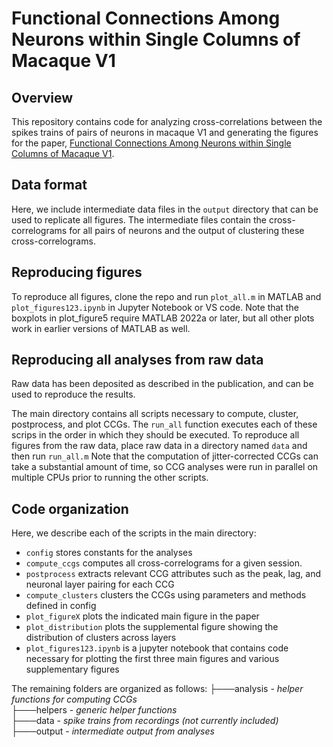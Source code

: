 # Functional Connections Among Neurons within Single Columns of Macaque V1
## Overview
This repository contains code for analyzing cross-correlations between the spikes trains of pairs of neurons in macaque V1 and generating the figures for the paper, [Functional Connections Among Neurons within Single Columns of Macaque V1](https://www.biorxiv.org/content/10.1101/2022.02.18.481095v1).

## Data format 
Here, we include intermediate data files in the `output` directory that can be used to replicate all figures. The intermediate files contain the cross-correlograms for all pairs of neurons and the output of clustering these cross-correlograms. 

## Reproducing figures
To reproduce all figures, clone the repo and run `plot_all.m` in MATLAB and `plot_figures123.ipynb` in Jupyter Notebook or VS code. Note that the boxplots in plot_figure5 require MATLAB 2022a or later, but all other plots work in earlier versions of MATLAB as well. 

## Reproducing all analyses from raw data
Raw data has been deposited as described in the publication, and can be used to reproduce the results.

The main directory contains all scripts necessary to compute, cluster, postprocess, and plot CCGs. The `run_all` function executes each of these scrips in the order in which they should be executed. To reproduce all figures from the raw data, place raw data in a directory named `data` and then run `run_all.m`  Note that the computation of jitter-corrected CCGs can take a substantial amount of time, so CCG analyses were run in parallel on multiple CPUs prior to running the other scripts. 

## Code organization 
Here, we describe each of the scripts in the main directory: 
* `config` stores constants for the analyses
* `compute_ccgs` computes all cross-correlograms for a given session. 
* `postprocess` extracts relevant CCG attributes such as the peak, lag, and neuronal layer pairing for each CCG
* `compute_clusters` clusters the CCGs using parameters and methods defined in config
* `plot_figureX` plots the indicated main figure in the paper
* `plot_distribution` plots the supplemental figure showing the distribution of clusters across layers
* `plot_figures123.ipynb` is a jupyter notebook that contains code necessary for plotting the first three main figures and various supplementary figures

The remaining folders are organized as follows: 
├───analysis - *helper functions for computing CCGs* \
├───helpers - *generic helper functions* \
├───data - *spike trains from recordings (not currently included)* \
├───output - *intermediate output from analyses*
